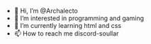 - 👋 Hi, I’m @Archalecto
- 👀 I’m interested in programming and gaming
- 🌱 I’m currently learning html and css
- 📫 How to reach me discord-soullar

<!---
Archalecto/Archalecto is a ✨ special ✨ repository because its `README.md` (this file) appears on your GitHub profile.
You can click the Preview link to take a look at your changes.
--->
